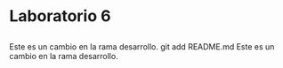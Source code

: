 # Laboratorio 6 
Este es un cambio en la rama desarrollo. git add README.md
Este es un cambio en la rama desarrollo.
